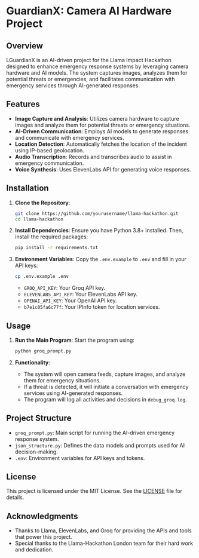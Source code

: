 # GuardianX: Camera AI Hardware Project

## Overview

LGuardianX is an AI-driven project for the Llama Impact Hackathon designed to enhance emergency response systems by leveraging camera hardware and AI models. The system captures images, analyzes them for potential threats or emergencies, and facilitates communication with emergency services through AI-generated responses.

## Features

- **Image Capture and Analysis**: Utilizes camera hardware to capture images and analyze them for potential threats or emergency situations.
- **AI-Driven Communication**: Employs AI models to generate responses and communicate with emergency services.
- **Location Detection**: Automatically fetches the location of the incident using IP-based geolocation.
- **Audio Transcription**: Records and transcribes audio to assist in emergency communication.
- **Voice Synthesis**: Uses ElevenLabs API for generating voice responses.

## Installation

1. **Clone the Repository**:
   ```bash
   git clone https://github.com/yourusername/llama-hackathon.git
   cd llama-hackathon
   ```

2. **Install Dependencies**:
   Ensure you have Python 3.8+ installed. Then, install the required packages:
   ```bash
   pip install -r requirements.txt
   ```

3. **Environment Variables**:
   Copy the `.env.example` to `.env` and fill in your API keys:
   ```bash
   cp .env.example .env
   ```

   - `GROQ_API_KEY`: Your Groq API key.
   - `ELEVENLABS_API_KEY`: Your ElevenLabs API key.
   - `OPENAI_API_KEY`: Your OpenAI API key.
   - `b7e1c05fa6c77f`: Your IPInfo token for location services.

## Usage

1. **Run the Main Program**:
   Start the program using:
   ```bash
   python groq_prompt.py
   ```

2. **Functionality**:
   - The system will open camera feeds, capture images, and analyze them for emergency situations.
   - If a threat is detected, it will initiate a conversation with emergency services using AI-generated responses.
   - The program will log all activities and decisions in `debug_groq.log`.

## Project Structure

- `groq_prompt.py`: Main script for running the AI-driven emergency response system.
- `json_structure.py`: Defines the data models and prompts used for AI decision-making.
- `.env`: Environment variables for API keys and tokens.

## License

This project is licensed under the MIT License. See the [LICENSE](LICENSE) file for details.

## Acknowledgments

- Thanks to Llama, ElevenLabs, and Groq for providing the APIs and tools that power this project.
- Special thanks to the Llama-Hackathon London team for their hard work and dedication.
